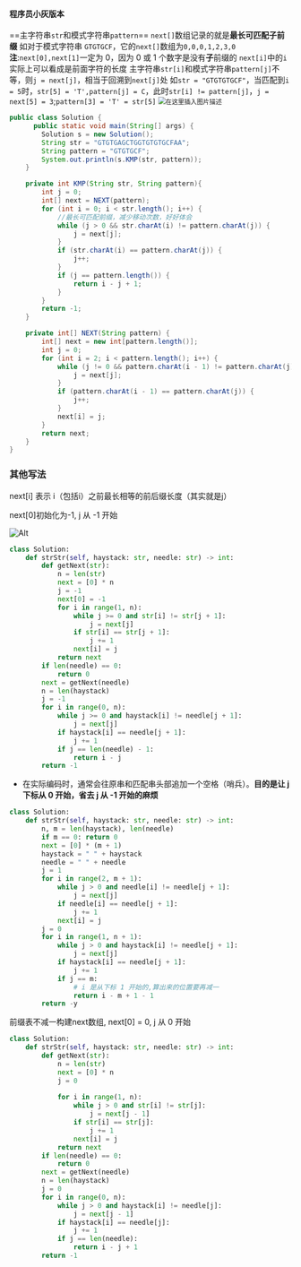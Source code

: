 ####  程序员小灰版本


==主字符串`str`和模式字符串`pattern`==
`next[]`数组记录的就是**最长可匹配子前缀**
如对于模式字符串 `GTGTGCF`，它的`next[]`数组为`0,0,0,1,2,3,0`
**注**:`next[0],next[1]`一定为 0，因为 0 或 1 个数字是没有**子**前缀的
`next[i]`中的`i`实际上可以看成是前面字符的长度
主字符串`str[i]`和模式字符串`pattern[j]`不等，则`j = next[j]`，相当于回溯到`next[j]`处
如`str = "GTGTGTGCF"`，当匹配到`i = 5`时，`str[5] = 'T',pattern[j] = C`，此时`str[i] != pattern[j]`，`j = next[5] = 3`;`pattern[3] = 'T' = str[5]`
<img src="https://img-blog.csdnimg.cn/20210425192528821.png?x-oss-process=image/watermark,type_ZmFuZ3poZW5naGVpdGk,shadow_10,text_aHR0cHM6Ly9ibG9nLmNzZG4ubmV0L21pcmFjbGVvbg==,size_16,color_FFFFFF,t_70" alt="在这里插入图片描述" style="zoom:80%;" />   

```java
public class Solution {
      public static void main(String[] args) {
        Solution s = new Solution();
        String str = "GTGTGAGCTGGTGTGTGCFAA";
        String pattern = "GTGTGCF";
        System.out.println(s.KMP(str, pattern));
    }

    private int KMP(String str, String pattern){
        int j = 0;
        int[] next = NEXT(pattern);
        for (int i = 0; i < str.length(); i++) {
            //最长可匹配前缀，减少移动次数，好好体会
            while (j > 0 && str.charAt(i) != pattern.charAt(j)) {
                j = next[j];
            }
            if (str.charAt(i) == pattern.charAt(j)) {
                j++;
            }
            if (j == pattern.length()) {
                return i - j + 1;
            }
        }
        return -1;
    }

    private int[] NEXT(String pattern) {
        int[] next = new int[pattern.length()];
        int j = 0;
        for (int i = 2; i < pattern.length(); i++) {
            while (j != 0 && pattern.charAt(i - 1) != pattern.charAt(j)) {
                j = next[j];
            }
            if (pattern.charAt(i - 1) == pattern.charAt(j)) {
                j++;
            }
            next[i] = j;
        }
        return next;
    }
}
```
### 其他写法
next[i] 表示 i（包括i）之前最长相等的前后缀长度（其实就是j）

next[0]初始化为-1, j 从 -1 开始

![Alt](https://pic.leetcode-cn.com/1618845342-ydYJRp-9364346F937803F03CD1A0AE645EA0F1.jpg)

```python
class Solution:
    def strStr(self, haystack: str, needle: str) -> int:
        def getNext(str):
            n = len(str)
            next = [0] * n
            j = -1
            next[0] = -1
            for i in range(1, n):
                while j >= 0 and str[i] != str[j + 1]:
                    j = next[j]
                if str[i] == str[j + 1]:
                    j += 1
                next[i] = j
            return next
        if len(needle) == 0:
            return 0
        next = getNext(needle)
        n = len(haystack)
        j = -1
        for i in range(0, n):
            while j >= 0 and haystack[i] != needle[j + 1]:
                j = next[j]
            if haystack[i] == needle[j + 1]:
                j += 1
            if j == len(needle) - 1:
                return i - j
        return -1
```
- 在实际编码时，通常会往原串和匹配串头部追加一个空格（哨兵）。**目的是让 j 下标从 0 开始，省去 j 从 -1 开始的麻烦**
```python
class Solution:
    def strStr(self, haystack: str, needle: str) -> int:
        n, m = len(haystack), len(needle)
        if m == 0: return 0
        next = [0] * (m + 1)
        haystack = " " + haystack
        needle = " " + needle
        j = 1
        for i in range(2, m + 1):
            while j > 0 and needle[i] != needle[j + 1]:
                j = next[j]
            if needle[i] == needle[j + 1]:
                j += 1
            next[i] = j
        j = 0
        for i in range(1, n + 1):
            while j > 0 and haystack[i] != needle[j + 1]:
                j = next[j]
            if haystack[i] == needle[j + 1]:
                j += 1
            if j == m:
                # i 是从下标 1 开始的,算出来的位置要再减一
                return i - m + 1 - 1
        return -y

```
前缀表不减一构建next数组, next[0] = 0, j 从 0 开始
```python
class Solution:
    def strStr(self, haystack: str, needle: str) -> int:
        def getNext(str):
            n = len(str)
            next = [0] * n
            j = 0
            
            for i in range(1, n):
                while j > 0 and str[i] != str[j]:
                    j = next[j - 1]
                if str[i] == str[j]:
                    j += 1
                next[i] = j
            return next
        if len(needle) == 0:
            return 0
        next = getNext(needle)
        n = len(haystack)
        j = 0
        for i in range(0, n):
            while j > 0 and haystack[i] != needle[j]:
                j = next[j - 1]
            if haystack[i] == needle[j]:
                j += 1
            if j == len(needle):
                return i - j + 1
        return -1
```
